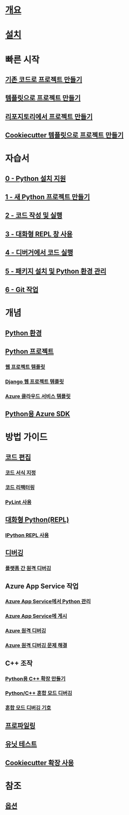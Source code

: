 # [개요](python-in-visual-studio.md)
# [설치](installation.md)
# 빠른 시작
## [기존 코드로 프로젝트 만들기](quickstart-01-project-from-existing.md)
## [템플릿으로 프로젝트 만들기](quickstart-02-project-from-template.md)
## [리포지토리에서 프로젝트 만들기](quickstart-03-project-from-repository.md)
## [Cookiecutter 템플릿으로 프로젝트 만들기](quickstart-04-project-from-cookiecutter.md)
# 자습서
## [0 - Python 설치 지원](vs-tutorial-01-00.md)
## [1 - 새 Python 프로젝트 만들기](vs-tutorial-01-01.md)
## [2 - 코드 작성 및 실행](vs-tutorial-01-02.md)
## [3 - 대화형 REPL 창 사용](vs-tutorial-01-03.md)
## [4 - 디버거에서 코드 실행](vs-tutorial-01-04.md)
## [5 - 패키지 설치 및 Python 환경 관리](vs-tutorial-01-05.md)
## [6 - Git 작업](vs-tutorial-01-06.md)
# 개념
## [Python 환경](python-environments.md)
## [Python 프로젝트](python-projects.md)
### [웹 프로젝트 템플릿](template-web.md)
### [Django 웹 프로젝트 템플릿](template-django.md)
### [Azure 클라우드 서비스 템플릿](template-azure-cloud-service.md)
## [Python용 Azure SDK](azure-sdk-for-python.md)
# 방법 가이드
## [코드 편집](code-editing.md)
### [코드 서식 지정](code-formatting.md)
### [코드 리팩터링](code-refactoring.md)
### [PyLint 사용](code-pylint.md)
## [대화형 Python(REPL)](interactive-repl.md)
### [IPython REPL 사용](interactive-repl-ipython.md)
## [디버깅](debugging.md)
### [플랫폼 간 원격 디버깅](debugging-cross-platform-remote.md)
## Azure App Service 작업
### [Azure App Service에서 Python 관리](managing-python-on-azure-app-service.md)
### [Azure App Service에 게시](publishing-to-azure.md)
### [Azure 원격 디버깅](debugging-azure-remote.md)
### [Azure 원격 디버깅 문제 해결](debugging-azure-remote-troubleshooting.md)
## C++ 조작
### [Python용 C++ 확장 만들기](cpp-and-python.md)
### [Python/C++ 혼합 모드 디버깅](debugging-mixed-mode.md)
### [혼합 모드 디버깅 기호](debugging-symbols-for-mixed-mode.md)
## [프로파일링](profiling.md)
## [유닛 테스트](unit-testing.md)
## [Cookiecutter 확장 사용](cookiecutter.md)
# 참조
## [옵션](options.md)
